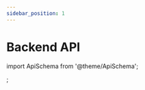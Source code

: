 ```yaml
---
sidebar_position: 1
---
```


# Backend API

import ApiSchema from '@theme/ApiSchema';

<ApiSchema pointer="./backend.yaml" />;
